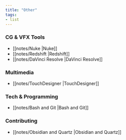 ```yaml
---
title: "Other"
tags:
- list
---
```


### CG & VFX Tools
- [[notes/Nuke |Nuke]]
- [[notes/Redshift |Redshift]]
- [[notes/DaVinci Resolve |DaVinci Resolve]]

### Multimedia
- [[notes/TouchDesigner |TouchDesigner]]

### Tech & Programming
- [[notes/Bash and Git |Bash and Git]]

### Contributing
- [[notes/Obsidian and Quartz |Obsidian and Quartz]]
